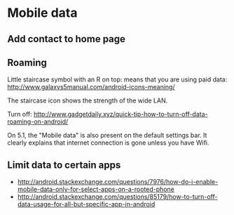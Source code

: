 # Mobile data

## Add contact to home page

## Roaming

Little staircase symbol with an R on top: means that you are using paid data: <http://www.galaxys5manual.com/android-icons-meaning/>

The staircase icon shows the strength of the wide LAN.

Turn off: <http://www.gadgetdaily.xyz/quick-tip-how-to-turn-off-data-roaming-on-android/>

On 5.1, the "Mobile data" is also present on the default settings bar. It clearly explains that internet connection is gone unless you have Wifi.

## Limit data to certain apps

- http://android.stackexchange.com/questions/7976/how-do-i-enable-mobile-data-only-for-select-apps-on-a-rooted-phone
- http://android.stackexchange.com/questions/85179/how-to-turn-off-data-usage-for-all-but-specific-app-in-android

